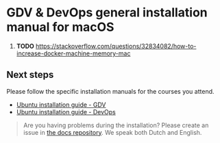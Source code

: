 # GDV & DevOps general installation manual for macOS

1. **TODO** https://stackoverflow.com/questions/32834082/how-to-increase-docker-machine-memory-mac

## Next steps

Please follow the specific installation manuals for the courses you attend.

* [Ubuntu installation guide - GDV](./gdv-setup-ubuntu.md)
* [Ubuntu installation guide - DevOps](./devops-setup-ubuntu.md)

> Are you having problems during the installation? Please create an issue in [the docs repository](https://github.ugent.be/GDV/docs/issues). We speak both Dutch and English.

